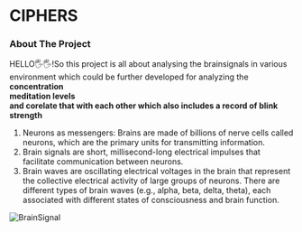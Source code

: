 # CIPHERS
<h3>About The Project</h3>
<p>HELLO🖐🖐!So this project is all about analysing the brainsignals in various environment which could be further developed for analyzing the <br>
  <b>concentration<br>meditation levels<br> and corelate that with each other which also includes a record of blink strength</b> </p>
  <ol>
    <li>Neurons as messengers: Brains are made of billions of nerve cells called neurons, which are the primary units for transmitting information. 
</li>
    <li>Brain signals are short, millisecond-long electrical impulses that facilitate communication between neurons. </li>
    <li>Brain waves are oscillating electrical voltages in the brain that represent the collective electrical activity of large groups of neurons. There are different types of brain waves (e.g., alpha, beta, delta, theta), each associated with different states of consciousness and brain function. 


</li>
  </ol>
<img src="https://scitechdaily.com/images/Brain-Neural-Network-Neuroscience.jpg" alt=BrainSignal>
